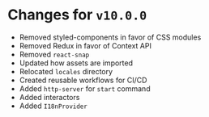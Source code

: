 # Changes for `v10.0.0`

- Removed styled-components in favor of CSS modules
- Removed Redux in favor of Context API
- Removed `react-snap`
- Updated how assets are imported
- Relocated `locales` directory
- Created reusable workflows for CI/CD
- Added `http-server` for `start` command
- Added interactors
- Added `I18nProvider`
